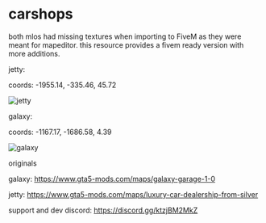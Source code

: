 # carshops


both mlos had missing textures when importing to FiveM as they were meant for mapeditor. this resource provides a fivem ready version with more additions.




jetty: 

coords: -1955.14, -335.46, 45.72

![jetty](https://github.com/VESTALLICA/carshops/assets/147888622/b854339e-9eb5-4993-b760-24e9fa7e8e88)




galaxy:

coords: -1167.17, -1686.58, 4.39

![galaxy](https://github.com/VESTALLICA/carshops/assets/147888622/29f3a7f5-8462-4316-bf95-70060c06776f)












originals

galaxy: https://www.gta5-mods.com/maps/galaxy-garage-1-0

jetty: https://www.gta5-mods.com/maps/luxury-car-dealership-from-silver

support and dev discord: https://discord.gg/ktzjBM2MkZ
